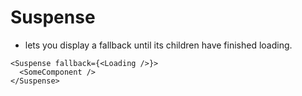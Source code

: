 # Suspense

- lets you display a fallback until its children have finished loading.

```
<Suspense fallback={<Loading />}>
  <SomeComponent />
</Suspense>
```
